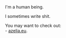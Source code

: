 I'm a human being.

I sometimes write shit.

You may want to check out: <br />
    - [azelia.eu](https://github.com/TrulyEqilia/azelia.eu).<br />

